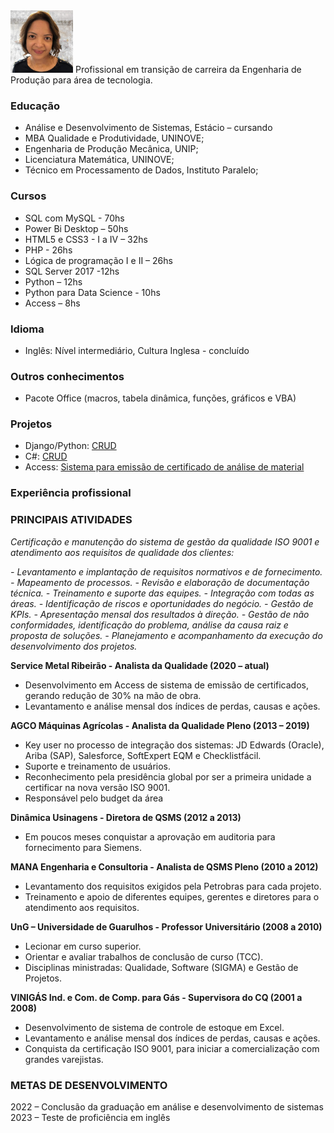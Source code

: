 <img src="images/foto1.jpg" width="100">
Profissional em transição de carreira da Engenharia de Produção para área de tecnologia.

### Educação
- Análise e Desenvolvimento de Sistemas, Estácio – cursando
- MBA Qualidade e Produtividade, UNINOVE;
- Engenharia de Produção Mecânica, UNIP;
- Licenciatura Matemática, UNINOVE;
- Técnico em Processamento de Dados, Instituto Paralelo;

### Cursos
- SQL com MySQL - 70hs
- Power Bi Desktop – 50hs
- HTML5 e CSS3 - I a IV – 32hs
- PHP - 26hs
- Lógica de programação I e II – 26hs
- SQL Server 2017 -12hs
- Python – 12hs
- Python para Data Science - 10hs
- Access – 8hs

### Idioma
- Inglês: Nível intermediário, Cultura Inglesa - concluído

### Outros conhecimentos
- Pacote Office (macros, tabela dinâmica, funções, gráficos e VBA)

### Projetos
- Django/Python:  [CRUD](https://cursopythoncrudwebdesignemfoco.herokuapp.com/)
- C#: [CRUD]()
- Access: [Sistema para emissão de certificado de análise de material]()

### Experiência profissional
### PRINCIPAIS ATIVIDADES
_Certificação e manutenção do sistema de gestão da qualidade ISO 9001 e atendimento aos requisitos de qualidade dos clientes:_

_- Levantamento e implantação de requisitos normativos e de fornecimento._
_- Mapeamento de processos._
_- Revisão e elaboração de documentação técnica._
_- Treinamento e suporte das equipes._
_- Integração com todas as áreas._
_- Identificação de riscos e oportunidades do negócio._
_- Gestão de KPIs._
_- Apresentação mensal dos resultados à direção._
_- Gestão de não conformidades, identificação do problema, análise da causa raiz e proposta de soluções._
_- Planejamento e acompanhamento da execução do desenvolvimento dos projetos._

**Service Metal Ribeirão - Analista da Qualidade (2020 – atual)**
- Desenvolvimento em Access de sistema de emissão de certificados, gerando redução de 30% na mão de obra.
- Levantamento e análise mensal dos índices de perdas, causas e ações.


**AGCO Máquinas Agrícolas - Analista da Qualidade Pleno (2013 – 2019)**
- Key user no processo de integração dos sistemas: JD Edwards (Oracle), Ariba (SAP), Salesforce, SoftExpert EQM e Checklistfácil. 
- Suporte e treinamento de usuários.
- Reconhecimento pela presidência global por ser a primeira unidade a certificar na nova versão ISO 9001.  
- Responsável pelo budget da área

**Dinâmica Usinagens - Diretora de QSMS (2012 a 2013)**
- Em poucos meses conquistar a aprovação em auditoria para fornecimento para Siemens.

**MANA Engenharia e Consultoria - Analista de QSMS Pleno (2010 a 2012)**
- Levantamento dos requisitos exigidos pela Petrobras para cada projeto.
- Treinamento e apoio de diferentes equipes, gerentes e diretores para o atendimento aos requisitos.

**UnG – Universidade de Guarulhos - Professor Universitário (2008 a 2010)**
- Lecionar em curso superior.
- Orientar e avaliar trabalhos de conclusão de curso (TCC).
- Disciplinas ministradas: Qualidade, Software (SIGMA) e Gestão de Projetos.

**VINIGÁS Ind. e Com. de Comp. para Gás - Supervisora do CQ (2001 a 2008)**
- Desenvolvimento de sistema de controle de estoque em Excel.
- Levantamento e análise mensal dos índices de perdas, causas e ações.
- Conquista da certificação ISO 9001, para iniciar a comercialização com grandes varejistas.

### METAS DE DESENVOLVIMENTO
2022 – Conclusão da graduação em análise e desenvolvimento de sistemas
2023 – Teste de proficiência em inglês

